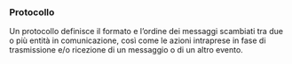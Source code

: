 ### Protocollo
Un protocollo definisce il formato e l’ordine dei messaggi scambiati tra due o più entità in comunicazione, così come le azioni intraprese in fase di trasmissione e/o ricezione di un messaggio o di un altro evento.
